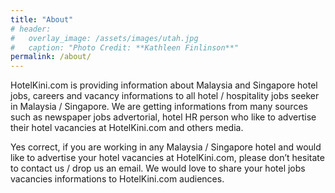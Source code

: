 ```yaml
---
title: "About"
# header:
#   overlay_image: /assets/images/utah.jpg
#   caption: "Photo Credit: **Kathleen Finlinson**"
permalink: /about/
---
```


HotelKini.com is providing information about Malaysia and Singapore hotel jobs, careers and vacancy informations to all hotel / hospitality jobs seeker in Malaysia / Singapore. We are getting informations from many sources such as newspaper jobs advertorial, hotel HR person who like to advertise their hotel vacancies at HotelKini.com and others media.

Yes correct, if you are working in any Malaysia / Singapore hotel and would like to advertise your hotel vacancies at HotelKini.com, please don’t hesitate to contact us / drop us an email. We would love to share your hotel jobs vacancies informations to HotelKini.com audiences.